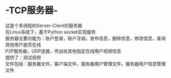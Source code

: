 # -TCP服务器-
这是个多线程的Server-Client的服务器<br>
在Linux系统下，基于Python socket实现服务<br>
服务器主要功能为：账户登录，账户注销，发布信息，删除信息，修改信息，查询其他用户是否在线<br>
P2P服务器，UDP连接，传出给其他指定在线用户视频信息<br>
提供了：测试视频<br>
文件包括：服务器文件，客户端文件，服务器用户管理文件，服务器用户信息管理文件
